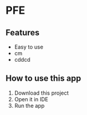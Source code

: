 # PFE
## Features
* Easy to use
* cm
* cddcd

## How to use this app
1. Download this project
2. Open it in IDE
3. Run the app
